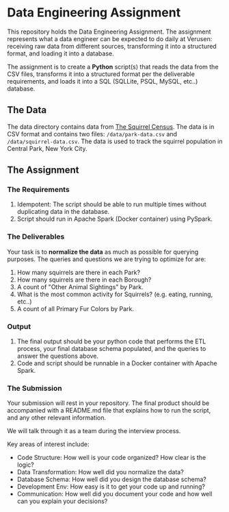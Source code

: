 # Data Engineering Assignment

This repository holds the Data Engineering Assignment. The assignment represents what a data engineer can be expected to do daily at Verusen: receiving raw data from different sources, transforming it into a structured format, and loading it into a database.

The assignment is to create a **Python** script(s) that reads the data from the CSV files, transforms it into a structured format per the deliverable requirements, and loads it into a SQL (SQLLite, PSQL, MySQL, etc..) database.

## The Data

The data directory contains data from [The Squirrel Census](https://www.thesquirrelcensus.com/). The data is in CSV format and contains two files: `/data/park-data.csv` and `/data/squirrel-data.csv`. The data is used to track the squirrel population in Central Park, New York City.

## The Assignment

### The Requirements

1. Idempotent: The script should be able to run multiple times without duplicating data in the database.
2. Script should run in Apache Spark (Docker container) using PySpark.

### The Deliverables

Your task is to **normalize the data** as much as possible for querying purposes. The queries and questions we are trying to optimize for are:

1. How many squirrels are there in each Park?
2. How many squirrels are there in each Borough?
3. A count of "Other Animal Sightings" by Park.
4. What is the most common activity for Squirrels? (e.g. eating, running, etc..)
5. A count of all Primary Fur Colors by Park.

### Output

1. The final output should be your python code that performs the ETL process, your final database schema populated, and the queries to answer the questions above.
2. Code and script should be runnable in a Docker container with Apache Spark.

### The Submission

Your submission will rest in your repository. The final product should be accompanied with a README.md file that explains how to run the script, and any other relevant information.

We will talk through it as a team during the interview process.

Key areas of interest include:

- Code Structure: How well is your code organized? How clear is the logic?
- Data Transformation: How well did you normalize the data?
- Database Schema: How well did you design the database schema?
- Development Env: How easy is it to get your code up and running?
- Communication: How well did you document your code and how well can you explain your decisions?
